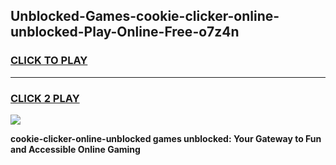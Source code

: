 
## Unblocked-Games-cookie-clicker-online-unblocked-Play-Online-Free-o7z4n
<h3>
<a href="https://premium76.site?title=cookie-clicker-online-unblocked&ref=26A">CLICK TO PLAY</a></h3>
<hr>

<h3>
<a href="https://premium76.site?title=cookie-clicker-online-unblocked&ref=26A">CLICK 2 PLAY</a>
  
</h3>

<a href="https://premium76.site?title=cookie-clicker-online-unblocked&ref=26A"><img src="https://clearcache.store/games.png"></a>


**cookie-clicker-online-unblocked games unblocked: Your Gateway to Fun and Accessible Online Gaming**
